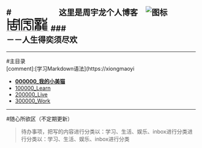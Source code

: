 ﻿#　　　　　　这里是周宇龙个人博客　![图标](http://xiongmaoyi.cn/900000_ImageOfBlog/zhouyulong.jpg)
![图标](../900000_ImageOfBlog/zhouyulong.jpg)
###　　　　　　　　　　　　　　　　　－－人生得奕须尽欢
---

---
#主目录  
[comment]:[学习Markdown语法](https://xiongmaoyi
- [**000000_我的小美猫**](http://xiongmaoyi.cn/LearnMarkdown/wenyi)
- [100000_Learn](http://xiongmaoyi.cn/markdown/book_name/阅读书单.html)
- [200000_Live](http://xiongmaoyi.cn/markdown/english_learning/index.html)
- [300000_Work](http://xiongmaoyi.cn/markdown/english_learning/status.html)


---

#随心所欲区（不定期更新）
>待办事项，把写的内容进行分类以：学习、生活、娱乐、inbox进行分类进行分类以：学习、生活、娱乐、inbox进行分类
